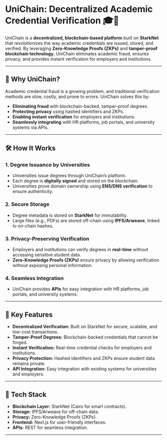 # UniChain: Decentralized Academic Credential Verification 🎓🔗

UniChain is a **decentralized, blockchain-based platform** built on **StarkNet** that revolutionizes the way academic credentials are issued, stored, and verified. By leveraging **Zero-Knowledge Proofs (ZKPs)** and **tamper-proof blockchain technology**, UniChain eliminates academic fraud, ensures privacy, and provides instant verification for employers and institutions.  

---

## 🌟 Why UniChain?  
Academic credential fraud is a growing problem, and traditional verification methods are slow, costly, and prone to errors. UniChain solves this by:  
- **Eliminating fraud** with blockchain-backed, tamper-proof degrees.  
- **Protecting privacy** using hashed identifiers and ZKPs.  
- **Enabling instant verification** for employers and institutions.  
- **Seamlessly integrating** with HR platforms, job portals, and university systems via APIs.  

---

## 🛠️ How It Works  

### 1. Degree Issuance by Universities  
   - Universities issue degrees through UniChain’s platform.  
   - Each degree is **digitally signed** and stored on the blockchain.  
   - Universities prove domain ownership using **ENS/DNS verification** to ensure authenticity.  

### 2. Secure Storage  
   - Degree metadata is stored on **StarkNet** for immutability.  
   - Large files (e.g., PDFs) are stored off-chain using **IPFS/Arweave**, linked to on-chain hashes.  

### 3. Privacy-Preserving Verification  
   - Employers and institutions can verify degrees in **real-time** without accessing sensitive student data.  
   - **Zero-Knowledge Proofs (ZKPs)** ensure privacy by allowing verification without exposing personal information.  

### 4. Seamless Integration  
   - UniChain provides **APIs** for easy integration with HR platforms, job portals, and university systems.  

---

## 🚀 Key Features  
- **Decentralized Verification:** Built on StarkNet for secure, scalable, and low-cost transactions.  
- **Tamper-Proof Degrees:** Blockchain-backed credentials that cannot be forged.  
- **Instant Verification:** Real-time credential checks for employers and institutions.  
- **Privacy Protection:** Hashed identifiers and ZKPs ensure student data remains private.  
- **API Integration:** Easy integration with existing systems for universities and employers.  

---

## 🧩 Tech Stack  
- **Blockchain Layer:** StarkNet (Cairo for smart contracts).  
- **Storage:** IPFS/Arweave for off-chain data.  
- **Privacy:** Zero-Knowledge Proofs (ZKPs).  
- **Frontend:** Next.js for user-friendly interfaces.  
- **APIs:** REST for seamless integration.  

---
